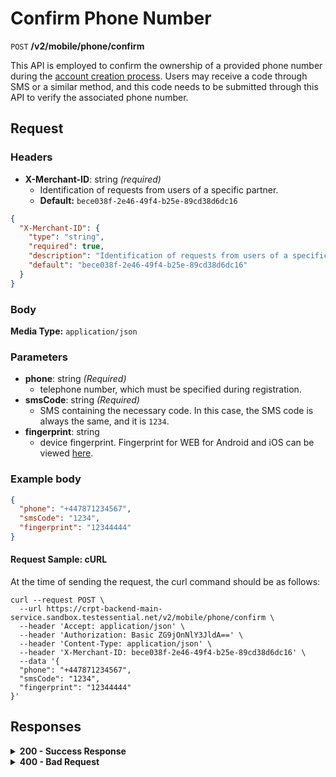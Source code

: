 # Confirm Phone Number

`POST` **/v2/mobile/phone/confirm**

This API is employed to confirm the ownership of a provided phone number during the [account creation process](https://github.com/crypterium-com/api-vault/wiki/Registration-Process). Users may receive a code through SMS or a similar method, and this code needs to be submitted through this API to verify the associated phone number.


## Request

### Headers

- **X-Merchant-ID**: string *(required)*
    - Identification of requests from users of a specific partner.
    - **Default:** `bece038f-2e46-49f4-b25e-89cd38d6dc16`

```json json_schema
{
  "X-Merchant-ID": {
    "type": "string",
    "required": true,
    "description": "Identification of requests from users of a specific partner.",
    "default": "bece038f-2e46-49f4-b25e-89cd38d6dc16"
  }
}
```

### Body

**Media Type:** `application/json`

### Parameters

- **phone**: string *(Required)*
    - telephone number, which must be specified during registration.
- **smsCode**: string *(Required)*
    - SMS containing the necessary code. In this case, the SMS code is always the same, and it is `1234`.
- **fingerprint**: string
    - device fingerprint. Fingerprint for WEB for Android and iOS can be viewed [here](https://github.com/crypterium-com/api-vault/wiki/Digital-signature-verification-and-fingerprint).

### **Example body**

```json
{
  "phone": "+447871234567",
  "smsCode": "1234",
  "fingerprint": "12344444"
}
```

#### **Request Sample: cURL**

At the time of sending the request, the curl command should be as follows:

```curl cURL
curl --request POST \
  --url https://crpt-backend-main-service.sandbox.testessential.net/v2/mobile/phone/confirm \
  --header 'Accept: application/json' \
  --header 'Authorization: Basic ZG9jOnNlY3JldA==' \
  --header 'Content-Type: application/json' \
  --header 'X-Merchant-ID: bece038f-2e46-49f4-b25e-89cd38d6dc16' \
  --data '{
  "phone": "+447871234567",
  "smsCode": "1234",
  "fingerprint": "12344444"
}'
```

## Responses

<details>
<summary><strong>200 - Success Response</strong></summary>

The response status code indicates that the request was successfully processed.

**Media type:** `application/json`

- **access_token**: string
    - An encrypted key, a short-lived token for accessing a resource.

- **token_type**: string
    - Bearer token.

- **refresh_token**: string
    - These are credentials for accessing the API in the absence of a user session.

- **expires_in**: integer
    - Token lifetime in seconds.

- **scope**: string
    - Token action space. We almost always have read and write permissions.


**Responses example**
```json
{
  "access_token": "eyJhbGciOiJIUzI1NiIsInR5cCI6IkpXVCJ9.eyJzdWIiOiJmYTdiM2UzNi1jNTQ4LTQ2NjMtYWNiZi00YjAwOWMyYTExZjgiLCJleHAiOjE3MDk4MjE1MjIsImlhdCI6MTcwOTczNTEyMn0.Syx7vEDUcgEQ-pNJSjFQPh35wia3Qy-2u_GyFCSiXgk",
  "token_type": "bearer",
  "refresh_token": "_aUCain3dCLOF4NzSvQbXchMuns",
  "expires_in": 86399,
  "scope": "read write"
}
```
</details>


<details>
<summary><strong>400 - Bad Request</strong></summary>

The response status code indicates that the requested page was not found on the server.

**Media type:** `application/json`



- **message:** string
    - Message displayed to the user.

- **field:** string
    - Specifies the field in the request that caused the error.

- **errorId:** integer
    - Identifier of the error.

- **systemId:** string
    - Identifier of the component.

- **originalMessage:** string
    - The original error message.

- **errorStackTrace:** string
    - The place where the error occurred in the code.

- **data:** object
    - Additional data related to the error, structured as key-value pairs.
        - **additionalProp1:** object
        - **additionalProp2:** object
        - **additionalProp3:** object

- **error:** string
    - Identifier of the error.


**Responses example**

```json
{
  "error": "COMMON",
  "errorId": 0,
  "message": "Sorry for inconvenience. We're fixing the issue. If you have urgent questions, contact support",
  "systemId": "core"
}
```

</details>